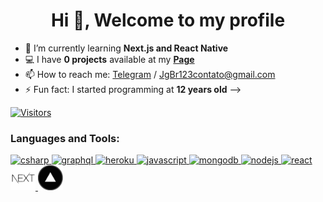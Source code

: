<h1 align="center">Hi 👋, Welcome to my profile</h1>

<!--- 
🔭 I’m currently working on ...
😄 Pronouns: ...
💬 Ask me about ...
🤔 I’m looking for help with ...
👯 I’m looking to collaborate on ...
-->

- 🌱 I’m currently learning **Next.js and React Native**
- 💻 I have **0 projects** available at my [**Page**](https://jgbr123.github.io)
- 📫 How to reach me: [Telegram](https://t.me/JgBr123) / JgBr123contato@gmail.com
- ⚡ Fun fact: I started programming at **12 years old**
-->

[![Visitors](https://visitor-badge.glitch.me/badge?page_id=github/JgBr123)](https://jgbr123.github.io)

<h3 align="left">Languages and Tools:</h3>
<p align="left"> <a href="https://www.w3schools.com/cs/" target="_blank"> <img src="https://devicons.github.io/devicon/devicon.git/icons/csharp/csharp-original.svg" alt="csharp" width="40" height="40"/> </a> <a href="https://graphql.org" target="_blank"> <img src="https://www.vectorlogo.zone/logos/graphql/graphql-icon.svg" alt="graphql" width="40" height="40"/> </a> <a href="https://heroku.com" target="_blank"> <img src="https://www.vectorlogo.zone/logos/heroku/heroku-icon.svg" alt="heroku" width="40" height="40"/> </a> <a href="https://developer.mozilla.org/en-US/docs/Web/JavaScript" target="_blank"> <img src="https://devicons.github.io/devicon/devicon.git/icons/javascript/javascript-original.svg" alt="javascript" width="40" height="40"/> </a> <a href="https://www.mongodb.com/" target="_blank"> <img src="https://devicons.github.io/devicon/devicon.git/icons/mongodb/mongodb-original-wordmark.svg" alt="mongodb" width="40" height="40"/> </a> <a href="https://nodejs.org" target="_blank"> <img src="https://devicons.github.io/devicon/devicon.git/icons/nodejs/nodejs-original-wordmark.svg" alt="nodejs" width="40" height="40"/> </a> <a href="https://reactjs.org/" target="_blank"> <img src="https://devicons.github.io/devicon/devicon.git/icons/react/react-original-wordmark.svg" alt="react" width="40" height="40"/> </a> <a href="https://nextjs.org/" target="_blank"> <img src="https://raw.githubusercontent.com/JgBr123/JgBr123/main/icons/nextjs.png" alt="nextjs" width="40" height="40"/> </a> <a href="https://vercel.com/" target="_blank"> <img src="https://raw.githubusercontent.com/JgBr123/JgBr123/99f054a61cc875dd64fb15fb839dcf18e9b35571/icons/vercel.svg" alt="vercel" width="40" height="40"/> </a>
